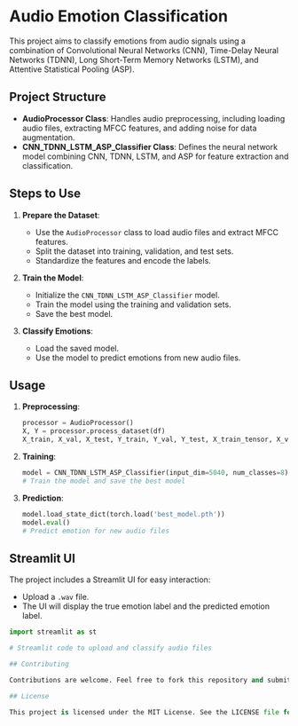 # Audio Emotion Classification

This project aims to classify emotions from audio signals using a combination of Convolutional Neural Networks (CNN), Time-Delay Neural Networks (TDNN), Long Short-Term Memory Networks (LSTM), and Attentive Statistical Pooling (ASP).

## Project Structure

- **AudioProcessor Class**: Handles audio preprocessing, including loading audio files, extracting MFCC features, and adding noise for data augmentation.
- **CNN_TDNN_LSTM_ASP_Classifier Class**: Defines the neural network model combining CNN, TDNN, LSTM, and ASP for feature extraction and classification.

## Steps to Use

1. **Prepare the Dataset**:
    - Use the `AudioProcessor` class to load audio files and extract MFCC features.
    - Split the dataset into training, validation, and test sets.
    - Standardize the features and encode the labels.

2. **Train the Model**:
    - Initialize the `CNN_TDNN_LSTM_ASP_Classifier` model.
    - Train the model using the training and validation sets.
    - Save the best model.

3. **Classify Emotions**:
    - Load the saved model.
    - Use the model to predict emotions from new audio files.

## Usage

1. **Preprocessing**:
    ```python
    processor = AudioProcessor()
    X, Y = processor.process_dataset(df)
    X_train, X_val, X_test, Y_train, Y_val, Y_test, X_train_tensor, X_val_tensor, X_test_tensor, Y_train_tensor, Y_val_tensor, Y_test_tensor = prepare_dataset(X, Y)
    ```

2. **Training**:
    ```python
    model = CNN_TDNN_LSTM_ASP_Classifier(input_dim=5040, num_classes=8)
    # Train the model and save the best model
    ```

3. **Prediction**:
    ```python
    model.load_state_dict(torch.load('best_model.pth'))
    model.eval()
    # Predict emotion for new audio files
    ```

## Streamlit UI

The project includes a Streamlit UI for easy interaction:

- Upload a `.wav` file.
- The UI will display the true emotion label and the predicted emotion label.

```python
import streamlit as st

# Streamlit code to upload and classify audio files

## Contributing

Contributions are welcome. Feel free to fork this repository and submit pull requests for improvements or new features. Some data examples are uploaded to try. For more detailed information, refer to the provided PDF presentation.

## License

This project is licensed under the MIT License. See the LICENSE file for more details.

